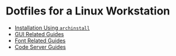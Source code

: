 # Dotfiles for a Linux Workstation

- [Installation Using `archinstall`](archinstall/README.md)
- [GUI Related Guides](guides/GUI-Related.md)
- [Font Related Guides](guides/Fonts.md)
- [Code Server Guides](codeserver/README.md)
